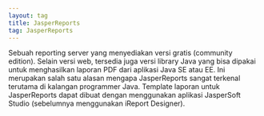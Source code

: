 ```yaml
---
layout: tag
title: JasperReports
tag: JasperReports
---
```


Sebuah reporting server yang menyediakan versi gratis (community edition).  Selain versi web, tersedia juga versi library Java yang bisa dipakai untuk menghasilkan laporan PDF dari aplikasi Java SE atau EE.  Ini merupakan salah satu alasan mengapa JasperReports sangat terkenal terutama di kalangan programmer Java.  Template laporan untuk JasperReports dapat dibuat dengan menggunakan aplikasi JasperSoft Studio (sebelumnya menggunakan iReport Designer).